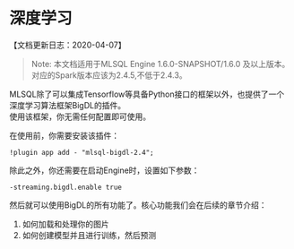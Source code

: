 # 深度学习

【文档更新日志：2020-04-07】

> Note: 本文档适用于MLSQL Engine 1.6.0-SNAPSHOT/1.6.0 及以上版本。  
> 对应的Spark版本应该为2.4.5,不低于2.4.3。

MLSQL除了可以集成Tensorflow等具备Python接口的框架以外，也提供了一个深度学习算法框架BigDL的插件。  
使用该框架，你无需任何配置即可使用。

在使用前，你需要安装该插件：

```
!plugin app add - "mlsql-bigdl-2.4";
```
除此之外，你还需要在启动Engine时，设置如下参数：

```
-streaming.bigdl.enable true
```

然后就可以使用BigDL的所有功能了。核心功能我们会在后续的章节介绍：

1. 如何加载和处理你的图片
2. 如何创建模型并且进行训练，然后预测